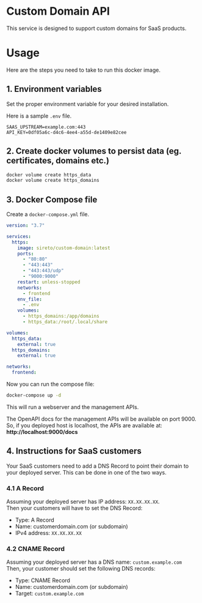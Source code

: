# Custom Domain API
This service is designed to support custom domains for SaaS products.

# Usage
Here are the steps you need to take to run this docker image.

## 1. Environment variables
Set the proper environment variable for your desired installation.

Here is a sample `.env` file.
```
SAAS_UPSTREAM=example.com:443
API_KEY=0df05a6c-d4c6-4ee4-a55d-de1409e82cee
```

## 2. Create docker volumes to persist data (eg. certificates, domains etc.)
```bash
docker volume create https_data
docker volume create https_domains
```

## 3. Docker Compose file
Create a `docker-compose.yml` file.
```yaml
version: "3.7"

services:
  https:
    image: sireto/custom-domain:latest
    ports:
      - "80:80"
      - "443:443"
      - "443:443/udp"
      - "9000:9000"
    restart: unless-stopped
    networks:
      - frontend
    env_file:
      - .env
    volumes:
      - https_domains:/app/domains
      - https_data:/root/.local/share

volumes:
  https_data:
    external: true
  https_domains:
    external: true

networks:
  frontend:
```
Now you can run the compose file:
```bash
docker-compose up -d
```

This will run a webserver and the management APIs. 

The OpenAPI docs for the management APIs will be available on port 9000. <br/>
So, if you deployed host is localhost, the APIs are available at: <br/>
**http://localhost:9000/docs**

## 4. Instructions for SaaS customers
Your SaaS customers need to add a DNS Record to point their domain to your deployed server. This can be done in one of the two ways.
### 4.1 A Record
Assuming your deployed server has IP address: `XX.XX.XX.XX`. <br/>
Then your customers will have to set the DNS Record:
- Type: A Record 
- Name: customerdomain.com (or subdomain)
- IPv4 address: `XX.XX.XX.XX`

### 4.2 CNAME Record
Assuming your deployed server has a DNS name: `custom.example.com` <br/>
Then, your customer should set the following DNS records:
- Type: CNAME Record 
- Name: customerdomain.com (or subdomain)
- Target: `custom.example.com`